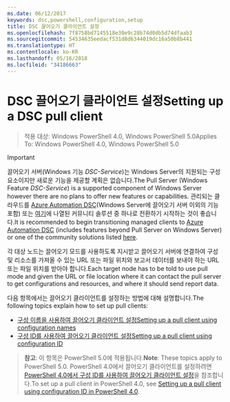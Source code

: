 ```yaml
---
ms.date: 06/12/2017
keywords: dsc,powershell,configuration,setup
title: DSC 끌어오기 클라이언트 설정
ms.openlocfilehash: 7f8758bd7145518e30e9c28b74d0db5d74dfaab3
ms.sourcegitcommit: 54534635eedacf531d8d6344019dc16a50b8b441
ms.translationtype: HT
ms.contentlocale: ko-KR
ms.lasthandoff: 05/16/2018
ms.locfileid: "34186663"
---
```

# <a name="setting-up-a-dsc-pull-client"></a><span data-ttu-id="f12dd-103">DSC 끌어오기 클라이언트 설정</span><span class="sxs-lookup"><span data-stu-id="f12dd-103">Setting up a DSC pull client</span></span>

> <span data-ttu-id="f12dd-104">적용 대상: Windows PowerShell 4.0, Windows PowerShell 5.0</span><span class="sxs-lookup"><span data-stu-id="f12dd-104">Applies To: Windows PowerShell 4.0, Windows PowerShell 5.0</span></span>

> [!IMPORTANT]
> <span data-ttu-id="f12dd-105">끌어오기 서버(Windows 기능 *DSC-Service*)는 Windows Server의 지원되는 구성 요소이지만 새로운 기능을 제공할 계획은 없습니다.</span><span class="sxs-lookup"><span data-stu-id="f12dd-105">The Pull Server (Windows Feature *DSC-Service*) is a supported component of Windows Server however there are no plans to offer new features or capabilities.</span></span> <span data-ttu-id="f12dd-106">관리되는 클라우드를 [Azure Automation DSC](/azure/automation/automation-dsc-getting-started)(Windows Server에 끌어오기 서버 이외의 기능 포함) 또는 [여기](pullserver.md#community-solutions-for-pull-service)에 나열된 커뮤니티 솔루션 중 하나로 전환하기 시작하는 것이 좋습니다.</span><span class="sxs-lookup"><span data-stu-id="f12dd-106">It is recommended to begin transitioning managed clients to [Azure Automation DSC](/azure/automation/automation-dsc-getting-started) (includes features beyond Pull Server on Windows Server) or one of the community solutions listed [here](pullserver.md#community-solutions-for-pull-service).</span></span>

<span data-ttu-id="f12dd-107">각 대상 노드는 끌어오기 모드를 사용하도록 지시받고 끌어오기 서버에 연결하여 구성 및 리소스를 가져올 수 있는 URL 또는 파일 위치와 보고서 데이터를 보내야 하는 URL 또는 파일 위치를 받아야 합니다.</span><span class="sxs-lookup"><span data-stu-id="f12dd-107">Each target node has to be told to use pull mode and given the URL or file location where it can contact the pull server to get configurations and resources, and where it should send report data.</span></span>

<span data-ttu-id="f12dd-108">다음 항목에서는 끌어오기 클라이언트를 설정하는 방법에 대해 설명합니다.</span><span class="sxs-lookup"><span data-stu-id="f12dd-108">The following topics explain how to set up pull clients:</span></span>

* [<span data-ttu-id="f12dd-109">구성 이름을 사용하여 끌어오기 클라이언트 설정</span><span class="sxs-lookup"><span data-stu-id="f12dd-109">Setting up a pull client using configuration names</span></span>](pullClientConfigNames.md)
* [<span data-ttu-id="f12dd-110">구성 ID를 사용하여 끌어오기 클라이언트 설정</span><span class="sxs-lookup"><span data-stu-id="f12dd-110">Setting up a pull client using configuration ID</span></span>](pullClientConfigID.md)

> <span data-ttu-id="f12dd-111">**참고**: 이 항목은 PowerShell 5.0에 적용됩니다.</span><span class="sxs-lookup"><span data-stu-id="f12dd-111">**Note**: These topics apply to PowerShell 5.0.</span></span> <span data-ttu-id="f12dd-112">PowerShell 4.0에서 끌어오기 클라이언트를 설정하려면 [PowerShell 4.0에서 구성 ID를 사용하여 끌어오기 클라이언트 설정](pullClientConfigID4.md)을 참조합니다.</span><span class="sxs-lookup"><span data-stu-id="f12dd-112">To set up a pull client in PowerShell 4.0, see [Setting up a pull client using configuration ID in PowerShell 4.0](pullClientConfigID4.md).</span></span>